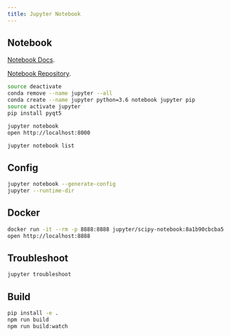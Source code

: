 ```yaml
---
title: Jupyter Notebook
---
```


## Notebook

[Notebook Docs](https://jupyter-notebook.readthedocs.io).

[Notebook Repository](https://github.com/jupyter/notebook).

```bash
source deactivate
conda remove --name jupyter --all
conda create --name jupyter python=3.6 notebook jupyter pip
source activate jupyter
pip install pyqt5
```

```bash
jupyter notebook
open http://localhost:8000
```

```bash
jupyter notebook list
```

## Config

```bash
jupyter notebook --generate-config
jupyter --runtime-dir
```

## Docker

```bash
docker run -it --rm -p 8888:8888 jupyter/scipy-notebook:8a1b90cbcba5
open http://localhost:8888
```

## Troubleshoot

```bash
jupyter troubleshoot
```

## Build

```bash
pip install -e .
npm run build
npm run build:watch
```
